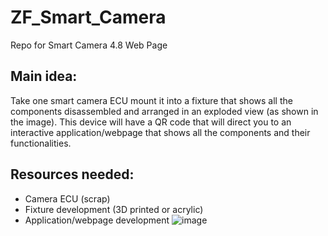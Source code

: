 # ZF_Smart_Camera
Repo for Smart Camera 4.8 Web Page

## Main idea:
Take one smart camera ECU mount it into a fixture that shows all the components disassembled and arranged in an exploded view (as shown in the image). This device will have a QR code that will direct you to an interactive application/webpage that shows all the components and their functionalities.

## Resources needed:
- Camera ECU (scrap)
- Fixture development (3D printed or acrylic)
- Application/webpage development
![image](https://github.com/ZF-Demo-Team/ZF_Smart_Camera/assets/83084197/88d7e1b8-8c4e-43ae-830e-2ee7bc608fed)

